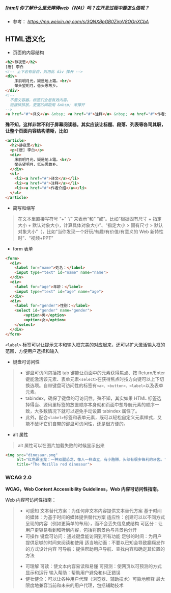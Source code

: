 ##### [html] 你了解什么是无障碍web（WAI）吗？在开发过程中要怎么做呢？
+ 参考： *https://mp.weixin.qq.com/s/3QNXBpGB0ZiroV8OGnXCbA*
## HTML语义化
+ 页面的内容结构
```html
<h2>静夜思</h2>
[唐] 李白
<!-- 上下若有留白，则用此 div 撑开 -->
<div>
    床前明月光，疑是地上霜。<br/>
    举头望明月，低头思故乡。
</div>
<!--
  不要父容器，标签们全是有效内容。
  链接排排放，更宽的间距用 &nbsp; 来撑开
-->
<a href="#">译文</a> &nbsp; <a href="#">注释</a> &nbsp; <a href="#">作者介绍</a>
```
**殊不知，这样非常不利于屏幕阅读器。其实应该让标题、段落、列表等各司其职，让整个页面内容结构清晰，比如**
```html
<article>
  <h2>静夜思</h2>
  <p>[唐] 李白</p>
  <div>
    床前明月光，疑是地上霜。<br/>
    举头望明月，低头思故乡。
  </div>
  <ul>
    <li><a href="#">译文</a></li>
    <li><a href="#">注释</a></li>
    <li><a href="#">作者介绍</a></li>
  </ul>
</article>
```
+ 简写和缩写
> 在文本里直接写符号 “+” “/” 来表示“和” “或”。比如“根据固有尺寸 + 指定大小 + 默认对象大小，计算具体对象大小”、“指定大小 > 固有尺寸 > 默认对象大小”（，比如“当你发现一个好玩/有趣/有价值/有意义的 Web 新特性时”、“视频+PPT”

+ form 表单
```html
<form>
  <div>
    <label for="name">姓名：</label>
    <input type="text" id="name" name="name">
  </div>
  <div>
    <label for="age">年龄：</label>
    <input type="text" id="age" name="age">
  </div>
  <div>
    <label for="gender">性别：</label>
    <select id="gender" name="gender">
        <option>男</option>
        <option>女</option>
    </select>
  </div>
</form>
```
`<label>` 标签可以让提示文本和输入框完美的对应起来，还可以扩大激活输入框的范围，方便用户选择和输入
+ 键盘可访问性
> + 键盘可访问包括按 tab 键能让页面中的元素获得焦点、按 Return/Enter 键能激活该元素、表单元素`<select>`在获得焦点时按方向键可以上下切换选项。自带键盘可访问性的标签有`<a>、<button>、<label>`以及表单元素。
> + tabindex，确保了键盘的可访问性。殊不知，其实如果 HTML 标签选择得当、源码里标签的放置顺序本身就和页面中想导航元素的顺序一致，大多数情况下就可以避免手动设置 tabindex 属性了。
> + 此外，配合`<label>`标签和表单元素，既可以轻松自定义元素样式，又能不破坏它们自带的键盘可访问性，还是很方便的。
+ alt 属性
> alt 属性可以在图片加载失败的时候显示出来
```html
<img src="dinosaur.png"
     alt="红色霸王龙：一种双腿恐龙，像人一样直立，有小胳膊，头部有很多锋利的牙齿。"
     title="The Mozilla red dinosaur"> 
```
### WCAG 2.0
**WCAG，Web Content Accessibility Guidelines，Web 内容可访问性指南。**

Web 内容可访问性指南：

> * 可感知
> 文本替代方案：为任何非文本内容提供文本替代方案
> 基于时间的媒体：为基于时间的媒体提供替代方案
> 适应性：创建可以以不同方式呈现的内容（例如更简单的布局），而不会丢失信息或结构
> 可区分：让用户更容易看到和听到内容，包括将前景色与背景色分开
> * 可操作
> 键盘可访问：通过键盘能访问到所有功能
> 足够的时间：为用户提供足够的时间来阅读和使用
> 适当地动画：不要以已知会导致癫痫发作的方式设计内容
>可导航：提供帮助用户导航、查找内容和确定其位置的方法
> + 可理解
> 可读：使文本内容易读和易懂
> 可预测：使网页以可预测的方式显示和运行
> 输入帮助：帮助用户避免和纠正错误
> + 健壮健全：可以让各种用户代理（浏览器、辅助技术）可靠地解释
> 最大限度地兼容当前和未来的用户代理，包括辅助技术